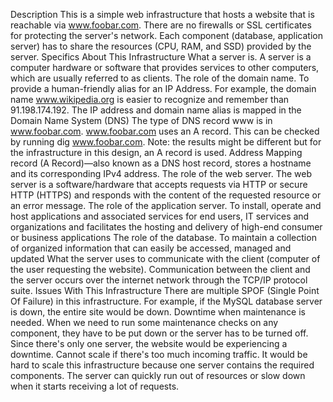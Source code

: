



Description
This is a simple web infrastructure that hosts a website that is reachable via www.foobar.com. There are no firewalls or SSL certificates for protecting the server's network. Each component (database, application server) has to share the resources (CPU, RAM, and SSD) provided by the server.
Specifics About This Infrastructure
What a server is.
A server is a computer hardware or software that provides services to other computers, which are usually referred to as clients.
The role of the domain name.
To provide a human-friendly alias for an IP Address. For example, the domain name www.wikipedia.org is easier to recognize and remember than 91.198.174.192. The IP address and domain name alias is mapped in the Domain Name System (DNS)
The type of DNS record www is in www.foobar.com.
www.foobar.com uses an A record. This can be checked by running dig www.foobar.com.
Note: the results might be different but for the infrastructure in this design, an A record is used.
Address Mapping record (A Record)—also known as a DNS host record, stores a hostname and its corresponding IPv4 address.
The role of the web server.
The web server is a software/hardware that accepts requests via HTTP or secure HTTP (HTTPS) and responds with the content of the requested resource or an error message.
The role of the application server.
To install, operate and host applications and associated services for end users, IT services and organizations and facilitates the hosting and delivery of high-end consumer or business applications
The role of the database.
To maintain a collection of organized information that can easily be accessed, managed and updated
What the server uses to communicate with the client (computer of the user requesting the website).
Communication between the client and the server occurs over the internet network through the TCP/IP protocol suite.
Issues With This Infrastructure
There are multiple SPOF (Single Point Of Failure) in this infrastructure.
For example, if the MySQL database server is down, the entire site would be down.
Downtime when maintenance is needed.
When we need to run some maintenance checks on any component, they have to be put down or the server has to be turned off. Since there's only one server, the website would be experiencing a downtime.
Cannot scale if there's too much incoming traffic.
It would be hard to scale this infrastructure because one server contains the required components. The server can quickly run out of resources or slow down when it starts receiving a lot of requests.
